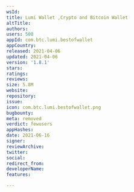 ```yaml
---
wsId: 
title: Lumi Wallet ,Crypto and Bitcoin Wallet
altTitle: 
authors: 
users: 500
appId: com.btc.lumi.bestofwallet
appCountry: 
released: 2021-04-06
updated: 2021-04-06
version: '1.8.1'
stars: 
ratings: 
reviews: 
size: 5.8M
website: 
repository: 
issue: 
icon: com.btc.lumi.bestofwallet.png
bugbounty: 
meta: removed
verdict: fewusers
appHashes: 
date: 2021-06-16
signer: 
reviewArchive: 
twitter: 
social: 
redirect_from: 
developerName: 
features: 

---
```


